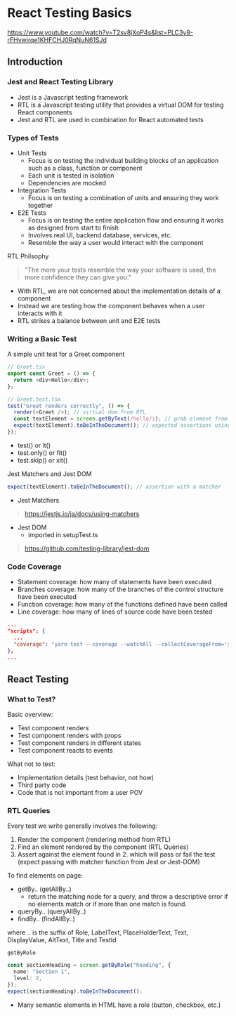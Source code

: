 # React Testing Basics
https://www.youtube.com/watch?v=T2sv8jXoP4s&list=PLC3y8-rFHvwirqe1KHFCHJ0RqNuN61SJd

## Introduction
### Jest and React Testing Library
- Jest is a Javascript testing framework
- RTL is a Javascript testing utility that provides a virtual DOM for testing React components
- Jest and RTL are used in combination for React automated tests

### Types of Tests
- Unit Tests
  - Focus is on testing the individual building blocks of an application such as a class, function or component
  - Each unit is tested in isolation
  - Dependencies are mocked
- Integration Tests
  - Focus is on testing a combination of units and ensuring they work together
- E2E Tests
  - Focus is on testing the entire application flow and ensuring it works as designed from start to finish
  - Involves real UI, backend database, services, etc.
  - Resemble the way a user would interact with the component

RTL Philsophy
> "The more your tests resemble the way your software is used, the more confidence they can give you."
- With RTL, we are not concerned about the implementation details of a component
- Instead we are testing how the component behaves when a user interacts with it
- RTL strikes a balance between unit and E2E tests

### Writing a Basic Test
A simple unit test for a Greet component

```typescript
// Greet.tsx
export const Greet = () => {
  return <div>Hello</div>;
};

// Greet.test.tsx
test("Greet renders correctly", () => {
  render(<Greet />); // virtual dom from RTL
  const textElement = screen.getByText(/hello/i); // grab element from virtual DOM
  expect(textElement).toBeInTheDocument(); // expected assertions using Jest
});
```
- test() or it()
- test.only() or fit()
- test.skip() or xit()

Jest Matchers and Jest DOM
```typescript
expect(textElement).toBeInTheDocument(); // assertion with a matcher
```
- Jest Matchers
>https://jestjs.io/ja/docs/using-matchers
- Jest DOM
  - imported in setupTest.ts
>https://github.com/testing-library/jest-dom

### Code Coverage
- Statement coverage: how many of statements have been executed
- Branches coverage: how many of the branches of the control structure have been executed
- Function coverage: how many of the functions defined have been called
- Line coverage: how many of lines of source code have been tested

```json
...
"scripts": {
  ...
  "coverage": "yarn test --coverage --watchAll --collectCoverageFrom='src/components/**/*.{ts,tsx}' --collectCoverageFrom='!src/components/**/*.{types,stories,constants,test,spec}.{ts,tsx}'"
},
...
```

## React Testing
### What to Test?
Basic overview:
- Test component renders
- Test component renders with props
- Test component renders in different states
- Test component reacts to events

What not to test:
- Implementation details (test behavior, not how)
- Third party code
- Code that is not important from a user POV

### RTL Queries
Every test we write generally involves the following:
1. Render the component (rendering method from RTL)
2. Find an element rendered by the component (RTL Queries)
3. Assert against the element found in 2. which will pass or fail the test (expect passing with matcher function from Jest or Jest-DOM)

To find elements on page:
- getBy.. (getAllBy..)
  - return the matching node for a query, and throw a descriptive error if no elements match or if more than one match is found.
- queryBy.. (queryAllBy..)
- findBy.. (findAllBy..)

where .. is the suffix of Role, LabelText, PlaceHolderText, Text, DisplayValue, AltText, Title and TestId

```getByRole```
```typescript
const sectionHeading = screen.getByRole("heading", {
  name: "Section 1",
  level: 2,
});
expect(sectionHeading).toBeInTheDocument();
```
- Many semantic elements in HTML have a role (button, checkbox, etc.)
